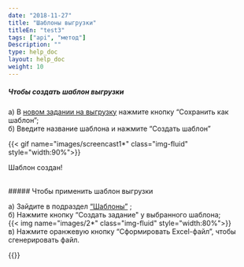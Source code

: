 ```yaml
---
date: "2018-11-27"
title: "Шаблоны выгрузки"
titleEn: "test3"
tags: ["api", "метод"]
Description: ""
type: help_doc
layout: help_doc
weight: 10
---
```


##### Чтобы создать шаблон выгрузки

а) В <a href="https://my.fesco.com/terminal-tracking-export/newjob" target="_blank">новом задании на выгрузку</a>  нажмите кнопку “Сохранить как шаблон”; <br/>
б) Введите название шаблона и нажмите “Создать шаблон”

{{< gif name="images/screencast1*" class="img-fluid" style="width:90%">}}

Шаблон создан!
 
<br/>
##### Чтобы применить шаблон выгрузки

а) Зайдите в подраздел <a href="https://my.fesco.com/terminal-tracking-export/templates" target="_blank">“Шаблоны”</a> ; <br/>
б) Нажмите кнопку “Создать задание" у выбранного шаблона; <br/>
{{< img name="images/2*" class="img-fluid" style="width:80%">}}
<br/>
в) Нажмите оранжевую кнопку “Сформировать Excel-файл”, чтобы сгенерировать файл.
 

{{<isHelpful>}}
